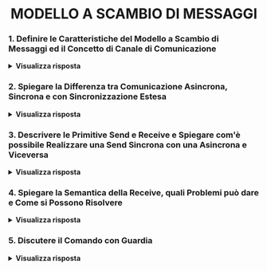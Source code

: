 
<h1 align="center">MODELLO A SCAMBIO DI MESSAGGI</h1>

### 1. Definire le Caratteristiche del Modello a Scambio di Messaggi ed il Concetto di Canale di Comunicazione

<details>
  <summary><b>Visualizza risposta</b></summary>
  
  Nel modello a scambio di messaggi:
  - ogni processo può accedere esclusivamente alle <ins>risorse allocate nella propria memoria locale/privata</ins>;
  - ogni risorsa del sistema è accessibile direttamente ad un solo processo (<ins>gestore</ins>);
  - se una risorsa è necessaria a più processi, ciascuno di questi (client) dovrà <ins>delegare l'unico processo in grado di operarvi</ins> (server/gestore), il quale restituirà successivamente i risultati;
  - il meccanismo di base per qualunque tipo di interazione fra i processi è lo <ins>scambio di messaggi</ins>.
  
  **Canale di Comunicazione**: collegamento logico mediante il quale 2 o più processi comunicano. L'astrazione del canale è realizzata dal kernel come meccanismo primitivo per lo scambio di informazioni, mentre è compito dei linguaggi di programmazione offrire gli strumenti linguistici di alto livello per istanziarli ed utilizzarli.<br/>
  Caratteristiche:
  1. <ins>direzione del flusso dei dati</ins> che il canale può trasferire (*monodirezionale* o *bidirezionale*);
  2. <ins>designazione</ins> dei processi <ins>mittente e destinatario</ins>:
	  - *link* = uno-a-uno (canale simmetrico);
	  - *port* = molti-a-uno (canale asimmetrico);
	  - *mailbox* = molti-a-molti (canale asimmetrico);
  3. <ins>tipo di sincronizzazione</ins> fra i processi comunicanti (comunicazione *asincrona*, *sincrona* o con *sincronizzazione estesa*).
</details>

### 2. Spiegare la Differenza tra Comunicazione Asincrona, Sincrona e con Sincronizzazione Estesa

<details>
  <summary><b>Visualizza risposta</b></summary>
  
  **Comunicazione Asincrona**: il processo <ins>mittente continua la sua esecuzione</ins> immediatamente dopo l'invio del messaggio.<br/>
  Proprietà:
  - la <ins>carenza espressiva</ins> rende difficile la verifica dei programmi, in quanto la ricezione del messaggio può avvenire in un istante successivo all'invio e, di conseguenza, il messaggio ricevuto non contiene informazioni attribuibili allo stato attuale del mittente;
  - <ins>favorisce il grado di concorrenza/parallelismo</ins>, in quanto l'invio di un messaggio non costituisce un punto di sincronizzazione per mittente e destinatario;
  - serve un buffer di capacità limitata, in quanto un buffer di dimensioni illimitate non è concretamente realizzabile e, per mantenere inalterata la semantica, bisogna sospendere il processo mittente se il buffer è pieno).
  
  **Comunicazione Sincrona** (o rendez-vous semplice): <ins>il primo processo</ins> che esegue l'operazione di comunicazione (invio o ricezione) <ins>si sospende</ins>, in attesa che l'altro sia pronto ad eseguire l'operazione corrispondente.<br/>
  Proprietà:
  - favorisce l'<ins>espressività</ins>, in quanto l'invio di un messaggio è un punto di sincronizzazione, ed il messaggio ricevuto contiene informazioni attribuibili allo stato attuale del processo mittente (verifica dei programmi semplificata);
  - il <ins>grado di parallelismo è minore</ins>, rispetto alla comunicazione asincrona;
  - <ins>non servono buffer</ins>, in quanto un messaggio può essere inviato solo se il destinatario è pronto a riceverlo.
  
  **Comunicazione con Sincronizzazione Estesa** (o rendez-vous esteso): è semanticamente analogo alla chiamata di procedura remota (<ins>RPC</ins>), in quanto ogni messaggio inviato rappresenta una richiesta al destinatario dell'esecuzione di una certa azione. Il mittente rimane in attesa dopo l'invio della richiesta e si sblocca quando riceve la risposta (con gli eventuali risultati).<br/>
  Proprietà:
  - <ins>elevata espressività</ins> (verificabilità dei programmi);
  - <ins>riduzione del grado di parallelismo</ins>.
</details>

### 3. Descrivere le Primitive Send e Receive e Spiegare com'è possibile Realizzare una Send Sincrona con una Asincrona e Viceversa

<details>
  <summary><b>Visualizza risposta</b></summary>
  
  La **Send** è una primitiva di comunicazione che esprime l'invio di un messaggio ad un canale identificato univocamente. Può essere <ins>asincrona</ins> (canale bufferizzato) o <ins>sincrona</ins> (buffer di capacità nulla), nel qual caso il processo attende che il ricevente esegua la receive prima di proseguire la propria esecuzione.
  
  La **Receive** è una primitiva di comunicazione che esprime la lettura di un messaggio da un canale identificato univocamente, salvandone il contenuto in una variabile. È <ins>bloccante</ins> (sospende il processo che la esegue) se sul canale non ci sono messaggi da leggere.
  
  L'istruzione di più basso livello è la send asincrona. Per implementare una send sincrona si può inviare un messaggio e rimanere in attesa, su un altro canale, di un messaggio <ins>ACK</ins>, sfruttando la semantica bloccante della receive.
  
  Per costruire invece una send asincrona, con buffer di capacità N, da una send sincrona, è possibile utilizzare una mailbox concorrente. Ovvero, si possono utilizzare <ins>N processi concorrenti collegati in cascata</ins>, ciascuno dei quali esegue una receive dal precedente ed una send verso il successivo (il primo riceve dal processo mittente "produttore", l'ultimo invia al processo destinatario "consumatore").
</details>

### 4. Spiegare la Semantica della Receive, quali Problemi può dare e Come si Possono Risolvere

<details>
  <summary><b>Visualizza risposta</b></summary>
  
  Supponiamo di avere un processo server che fornisce diversi servizi, ognuno dei quali viene attivato in seguito alla ricezione di un messaggio su un canale diverso, da parte di un processo client.
  **Problema**: poiché ci sono più canali, il server deve ciclicamente eseguire una receive su ciascun canale, per verificare lo stato delle richieste. Tuttavia, poiché la receive ha semantica bloccante, il <ins>server potrebbe bloccarsi</ins> leggendo da un canale, <ins>mentre sono presenti messaggi in attesa di essere letti su altri canali</ins>.
  **Soluzione**: si potrebbe realizzare una <ins>receive con semantica non bloccante</ins>. Il server, prima di eseguire la receive da un canale, ne controlla lo stato:
  - se sono presenti messaggi, ne legge uno;
  - altrimenti, se nel canale non sono presenti messaggi, passa al successivo.
  <!-- ad esempio, in Go si potrebbe realizzare una funzione non_blocking_receive, che verifica con len() lo stato del canale e, se c'è almeno un messaggio, ovvero len() > 0, effettua la receive e resituisce il valore; altrimenti, restituisce un valore nullo oppure un errore. -->
  
  In questo modo la receive non sospende mai il processo server, generando però un **ulteriore problema**: l'<ins>attesa attiva</ins> (se tutti i canali sono vuoti, il server continua ad iterare).
  
  **Meccanismo di Ricezione Ideale**:
  - consente al server di <ins>verificare contemporaneamente la disponibilità di messaggi su più canali</ins>;
  - abilita la <ins>ricezione di un messaggio da un qualunque canale contenente messaggi</ins>;
  - <ins>quando tutti i canali sono vuoti, blocca il processo in attesa che arrivi un messaggio</ins>, qualunque sia il canale su cui arriva.
  
  Questo meccanismo è realizzabile tramite i *comandi con guardia*.
</details>

### 5. Discutere il Comando con Guardia

<details>
  <summary><b>Visualizza risposta</b></summary>
  
  Il comando con guardia permette di realizzare un meccanismo di ricezione ideale.<br/>
  Sintassi: ```<guardia> -> <istruzione>;```<br/>
  dove ```<guardia>``` è costituita dalla coppia ```(<espressione_booleana>, <receive>)```.<br/>
  L'espressione boooleana viene detta **guardia logica**, mentre l'operazione di receive viene detta **guardia d'ingresso** ed ha semantica <ins>bloccante</ins>.
  
  La valutazione di una guardia può fornire 3 diversi valori:
  1. **guardia fallita**, se l'espressione booleana ha il valore <ins>false</ins>;
  2. **guardia ritardata**, se l'espressione booleana ha valore <ins>true</ins> e nel canale su cui viene eseguita <ins>non ci sono messaggi</ins>;
  3. **guardia verificata**, se l'espressione booleana ha valore <ins>true</ins> e nel canale <ins>c'è almeno un messaggio</ins> (dunque la receive può essere eseguita subito).
  
  L'esecuzione di un comando con guardia determina un effetto diverso in base alla valutazione della guardia:
  1. in caso di *guardia fallita*, il comando termina senza produrre alcun effetto;
  2. in caso di *guardia ritardata*, il processo si sospende finché non arriva un messaggio sul canale, dopodiché verrà eseguita la receive e successivamente l'istruzione;
  3. in caso di *guardia valida*, il processo esegue la receive e successivamente l'istruzione.
  
  **Comando con Guardia Alternativo** (select): racchiude un numero arbitrario di comandi con guardia semplici. Esso valuta le guardie di tutti i rami e si possono verificare 3 casi:
  1. se *tutte le guardie sono fallite*, il comando termina;
  2. se *tutte le guardie non fallite sono ritardate*, il processo in esecuzione si sospende in attesa che arrivi un messaggio, dopodiché verrà eseguita la receive relativa e successivamente l'istruzione;
  3. se *una o più guardie sono valide*, viene scelto in modo non deterministo uno dei rami con guardia valida, di cui viene eseguita la relativa receive e successivamente l'istruzione.
  
  NB: la scelta del ramo fra quelli con guardia valida è non deterministica per non imporre una politica preferenziale tra i vari casi.
  
  **Comando con Guardia Ripetitivo**: ha un comportamento analogo al caso "alternativo", ma il ciclo ricomincia tutte le volte che viene eseguita un'istruzione, terminando solo se tutte le guardie sono fallite.
</details>